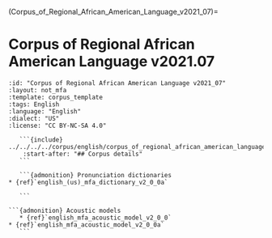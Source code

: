 
(Corpus_of_Regional_African_American_Language_v2021_07)=
# Corpus of Regional African American Language v2021.07

``````{corpus} Corpus of Regional African American Language v2021.07
:id: "Corpus of Regional African American Language v2021_07"
:layout: not_mfa
:template: corpus_template
:tags: English
:language: "English"
:dialect: "US"
:license: "CC BY-NC-SA 4.0"

   ```{include} ../../../../corpus/english/corpus_of_regional_african_american_language/2021.07/README.md
    :start-after: "## Corpus details"
   ```

   ```{admonition} Pronunciation dictionaries
* {ref}`english_(us)_mfa_dictionary_v2_0_0a`

   ```

```{admonition} Acoustic models
   * {ref}`english_mfa_acoustic_model_v2_0_0`
* {ref}`english_mfa_acoustic_model_v2_0_0a`
   ```
``````
